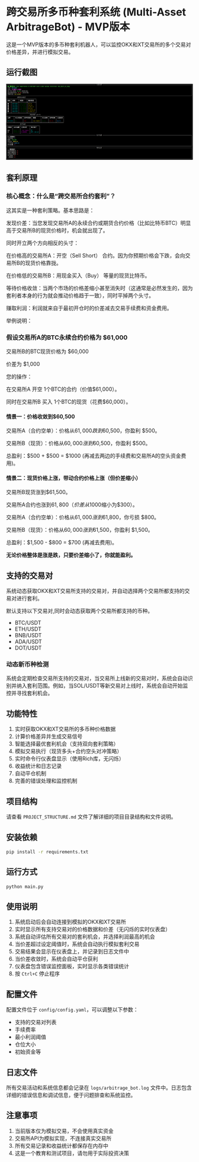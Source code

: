 # 跨交易所多币种套利系统 (Multi-Asset ArbitrageBot) - MVP版本

这是一个MVP版本的多币种套利机器人，可以监控OKX和XT交易所的多个交易对价格差异，并进行模拟交易。

## 运行截图
![运行截图](images/screenshot1.png "运行截图")

## 套利原理
### 核心概念：什么是“跨交易所合约套利”？
这其实是一种套利策略。基本思路是：

发现价差：当您发现交易所A的永续合约或期货合约价格（比如比特币BTC）明显高于交易所B的现货价格时，机会就出现了。

同时开立两个方向相反的头寸：

在价格高的交易所A：开空（Sell Short） 合约。因为你预期价格会下跌，会向交易所B的现货价格靠拢。

在价格低的交易所B：用现金买入（Buy） 等量的现货比特币。

等待价格收敛：当两个市场的价格差缩小甚至消失时（这通常是必然发生的，因为套利者本身的行为就会推动价格趋于一致），同时平掉两个头寸。

赚取利润：利润就来自于最初开仓时的价差减去交易手续费和资金费用。

举例说明：

### 假设交易所A的BTC永续合约价格为 $61,000

交易所B的BTC现货价格为 $60,000

价差为 $1,000

您的操作：

在交易所A 开空 1个BTC的合约（价值$61,000）。

同时在交易所B 买入 1个BTC的现货（花费$60,000）。

#### 情景一：价格收敛到$60,500

交易所A（合约空单）：价格从$61,000跌到$60,500，你盈利 $500。

交易所B（现货）：价格从$60,000涨到$60,500，你盈利 $500。

总盈利：$500 + $500 = $1000 (再减去两边的手续费和交易所A的空头资金费用)。

#### 情景二：现货价格上涨，带动合约价格上涨（但价差缩小）

交易所B现货涨到$61,500。

交易所A合约也涨到$61,800（价差从$1000缩小为$300）。

交易所A（合约空单）：价格从$61,000涨到$61,800，你亏损 $800。

交易所B（现货）：价格从$60,000涨到$61,500，你盈利 $1,500。

总盈利：$1,500 - $800 = $700 (再减去费用)。

**无论价格整体是涨是跌，只要价差缩小了，你就能盈利。**

## 支持的交易对

系统动态获取OKX和XT交易所支持的交易对，并自动选择两个交易所都支持的交易对进行套利。

默认支持以下交易对,同时会动态获取两个交易所都支持的币种。
- BTC/USDT
- ETH/USDT
- BNB/USDT
- ADA/USDT
- DOT/USDT

### 动态新币种检测
系统会定期检查交易所支持的交易对，当交易所上线新的交易对时，系统会自动识别并纳入套利范围。例如，当SOL/USDT等新交易对上线时，系统会自动开始监控并寻找套利机会。

## 功能特性

1. 实时获取OKX和XT交易所的多币种价格数据
2. 计算价格差异并生成交易信号
3. 智能选择最优套利机会（支持双向套利策略）
4. 模拟交易执行（现货多头+合约空头对冲策略）
5. 实时命令行仪表盘显示（使用Rich库，无闪烁）
6. 收益统计和日志记录
7. 自动平仓机制
8. 完善的错误处理和监控机制

## 项目结构

请查看 `PROJECT_STRUCTURE.md` 文件了解详细的项目目录结构和文件说明。

## 安装依赖

```bash
pip install -r requirements.txt
```

## 运行方式

```bash
python main.py
```

## 使用说明

1. 系统启动后会自动连接到模拟的OKX和XT交易所
2. 实时显示所有支持交易对的价格数据和价差（无闪烁的实时仪表盘）
3. 系统自动评估所有交易对的套利机会，并选择利润最高的机会
4. 当价差超过设定阈值时，系统会自动执行模拟套利交易
5. 交易结果会显示在仪表盘上，并记录到日志文件中
6. 当价差收敛时，系统会自动平仓获利
7. 仪表盘包含错误监控面板，实时显示各类错误统计
8. 按 `Ctrl+C` 停止程序

## 配置文件

配置文件位于 `config/config.yaml`，可以调整以下参数：
- 支持的交易对列表
- 手续费率
- 最小利润阈值
- 仓位大小
- 初始资金等

## 日志文件

所有交易活动和系统信息都会记录在 `logs/arbitrage_bot.log` 文件中。日志包含详细的错误信息和调试信息，便于问题排查和系统监控。

## 注意事项

1. 当前版本仅为模拟交易，不会使用真实资金
2. 交易所API为模拟实现，不连接真实交易所
3. 所有交易记录和收益统计都保存在内存中
4. 这是一个教育和测试项目，请勿用于实际投资决策


